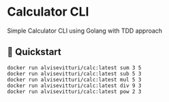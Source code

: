 # Calculator CLI

Simple Calculator CLI using Golang with TDD approach

## 🔰 Quickstart

```shell
docker run alvisevitturi/calc:latest sum 3 5
docker run alvisevitturi/calc:latest sub 5 3
docker run alvisevitturi/calc:latest mul 5 3
docker run alvisevitturi/calc:latest div 9 3
docker run alvisevitturi/calc:latest pow 2 3
```